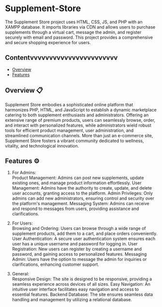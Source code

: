 # Supplement-Store
The Supplement Store project uses HTML, CSS, JS, and PHP with an XAMPP database. It imports libraries via CDN and allows users to purchase supplements through a virtual cart, message the admin, and register securely with email and password. This project provides a comprehensive and secure shopping experience for users.

## Contentvvvvvvvvvvvvvvvvvvvvvvv

- [Overview](https://github.com/NisalWick2002/Supplement-Store?tab=readme-ov-file#overview-)
- [Features](https://github.com/NisalWick2002/Supplement-Store?tab=readme-ov-file#features-%EF%B8%8F)

## Overview 📋

Supplement Store embodies a sophisticated online platform that harmonizes PHP, HTML, and JavaScript to establish a dynamic marketplace catering to both supplement enthusiasts and administrators. Offering an extensive range of premium products, users can seamlessly browse, order, and interact with personalized features, while administrators wield robust tools for efficient product management, user administration, and streamlined communication channels. More than just an e-commerce site, Supplement Store fosters a vibrant community dedicated to wellness, vitality, and technological innovation.

## Features ⚙️

1. For Admins:<br>
Product Management: Admins can post new supplements, update existing ones, and manage product information effortlessly.
User Management: Admins have the authority to create, update, and delete user accounts, granting access to the platform.
Admin Privileges: Only admins can add new administrators, ensuring control and security over the platform's management.
Messaging System: Admins can receive and respond to messages from users, providing assistance and clarifications.

3. For Users:<br>
Browsing and Ordering: Users can browse through a wide range of supplement products, add them to a cart, and place orders conveniently.
User Authentication: A secure user authentication system ensures each user has a unique username and password for logging in.
User Registration: New users can register by creating a username and password, and gaining access to personalized features.
Messaging Admin: Users have the option to message the admin for inquiries or clarifications, enhancing customer support.

5. General:<br>
Responsive Design: The site is designed to be responsive, providing a seamless experience across devices of all sizes.
Easy Navigation: An intuitive user interface facilitates easy navigation and access to essential features.
Backend Database: The site ensures seamless data handling and management by utilizing a relational database.
